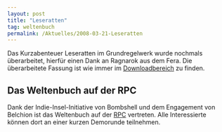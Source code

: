 ```yaml
---
layout: post
title: "Leseratten"
tag: weltenbuch
permalink: /Aktuelles/2008-03-21-Leseratten
---
```


<p>Das Kurzabenteuer Leseratten im Grundregelwerk wurde nochmals &uuml;berarbeitet, hierf&uuml;r einen Dank an Ragnarok aus dem Fera. Die &uuml;berarbeitete Fassung ist wie immer im <a href="/downloads">Downloadbereich</a> zu finden.</p>
<h2>Das Weltenbuch auf der RPC</h2>
<p>Dank der Indie-Insel-Initiative von Bombshell und dem Engagement von Belchion ist das Weltenbuch auf der <a href="http://www.rpcgermany.de">RPC</a> vertreten. Alle Interessierte k&ouml;nnen dort an einer kurzen Demorunde teilnehmen.</p>

